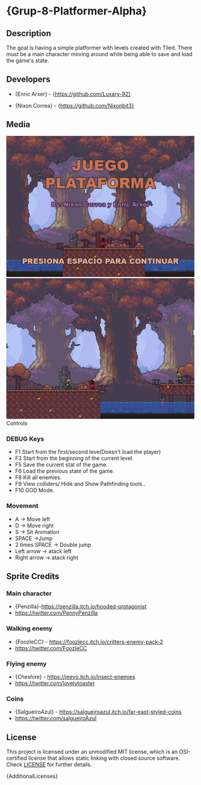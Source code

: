 # {Grup-8-Platformer-Alpha}

## Description

The goal is having a simple platformer with levels created with Tiled. There must be a main character moving around while being able to save and load the game's state.

## Developers

 - {Enric Arxer} - {https://github.com/Luxary-92}
 
 - {Nixon Correa} - {https://github.com/Nixonbit3}

## Media

<img src="https://github.com/Luxary-92/Grup-8-Platformer-Alpha/blob/main/Game%20Screenshots/Screenshot_1.png" width="500">
<img src="https://github.com/Luxary-92/Grup-8-Platformer-Alpha/blob/main/Game%20Screenshots/Screenshot_2.png" width="500 >
<img src="https://github.com/Luxary-92/Grup-8-Platformer-Alpha/blob/main/Game%20Screenshots/Screenshot_3.png" width="500 >


## Controls

### DEBUG Keys

 - F1 Start from the first/second leve(Doesn't load the player)
 - F3 Start from the beginning of the current level.
 - F5 Save the current stat of the game.
 - F6 Load the previous state of the game.
 - F8 Kill all enemies.
 - F9 View colliders/ Hide and Show Pathfinding tools..
 - F10 GOD Mode.

### Movement

 - A -> Move left
 - D -> Move right
 - S -> Sit Animation
 - SPACE ->Jump
 - 2 times SPACE -> Double jump
 - Left arrow -> atack left
 - Right arrow -> atack right




## Sprite Credits

### Main character
- {Penzilla}-https://penzilla.itch.io/hooded-protagonist
- https://twitter.com/PennyPenzilla
### Walking enemy
- {FoozleCC} - https://foozlecc.itch.io/critters-enemy-pack-2
- https://twitter.com/FoozleCC
### Flying enemy
- {Cheshire} - https://jeevo.itch.io/insect-enemies
- https://twitter.com/lovelytoaster
### Coins 
- {SalgueiroAzul} - https://salgueiroazul.itch.io/far-east-styled-coins
- https://twitter.com/salgueiroAzul


## License

This project is licensed under an unmodified MIT license, which is an OSI-certified license that allows static linking with closed source software. Check [LICENSE](LICENSE) for further details.

{AdditionalLicenses}
